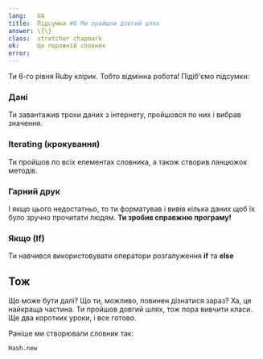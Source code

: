 ```yaml
---
lang:   UA
title:  Підсумки #6 Ми пройшли довгий шлях
answer: \{\}
class:  stretcher chapmark
ok:     Це порожній словник
error:
---
```


Ти 6-го рівня Ruby клірик. Тобто відмінна робота! Підіб'ємо підсумки:


### Дані
Ти завантажив трохи даних з інтернету, пройшовся по них і вибрав значення.

### Iterating (крокування)
Ти пройшов по всіх елементах словника, а також створив ланцюжок методів.

### Гарний друк
І якщо цього недостатньо, то ти форматував і вивів кілька даних щоб їх було зручно прочитати людям.
__Ти зробив справжню програму!__

### Якщо (If)
Ти навчився використовувати оператори розгалуження __if__ та __else__

## Тож
Що може бути далі? Що ти, можливо, повинен дізнатися зараз? Ха, це найкраща частина.
Ти пройшов довгий шлях, тож пора вивчити класи. Ще два коротких уроки, і все готово.

Раніше ми створювали словник так:

    Hash.new

